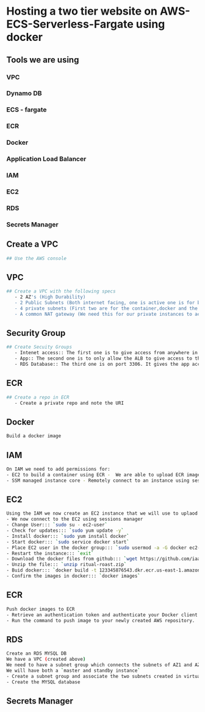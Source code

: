 # Hosting a two tier website on AWS-ECS-Serverless-Fargate using docker
## Tools we are using
### VPC
### Dynamo DB
### ECS - fargate
### ECR
### Docker
### Application Load Balancer
### IAM
### EC2
### RDS
### Secrets Manager
## Create a VPC
```sh
## Use the AWS console
```
## VPC
```sh
## Create a VPC with the following specs
   - 2 AZ's (High Durability)
   - 2 Public Subnets (Both internet facing, one is active one is for back up)
   - 4 private subnets (First two are for the container,docker and the database and the other two are backup )
   - A common NAT gateway (We need this for our private instances to access the net)
```
## Security Group
```sh
## Create Secuity Groups
   - Intenet access:: The first one is to give access from anywhere in the internet http: (0.0.0.0/0)
   - App:: The second one is to only allow the ALB to give access to the Containers
   - RDS Database:: The third one is on port 3306. It gives the app access to the RDS database
```
## ECR
```sh
## Create a repo in ECR
   - Create a private repo and note the URI
```
## Docker
```sh
Build a docker image
```
## IAM
```sh
On IAM we need to add permissions for:
- EC2 to build a container using ECR -  We are able to upload ECR images >EC2InstanceProfileForImageBuilderECRContainerBuilds 
- SSM managed instance core - Remotely connect to an instance using sessions manager >AmazonSSMManagedInstanceCore
```
## EC2
```sh
Using the IAM we now create an EC2 instance that we will use to uplaod our docker file and upload content to ECR
- We now connect to the EC2 using sessions manager
- Change User::: `sudo su - ec2-user`
- Check for updates::: `sudo yum update -y`
- Install docker::: `sudo yum install docker`
- Start docker::: `sudo service docker start`
- Place EC2 user in the docker group::: `sudo usermod -a -G docker ec2-user`
- Restart the instance::: `exit`
- Download the docker files from github::: `wget https://github.com/iaasacademy/aws-how-to-guide/raw/238deeefb955ddef46c673f5154754f679410d57/amazon-ecs-mini-project/ritual-roast-code.zip`
- Unzip the file::: `unzip ritual-roast.zip`
- Buid docker::: `docker build -t 123345876543.dkr.ecr.us-east-1.amazonaws.com/ritual-roast .`
- Confirm the images in docker::: `docker images`
```
## ECR
```sh
Push docker images to ECR
- Retrieve an authentication token and authenticate your Docker client to your registry.
- Run the command to push image to your newly created AWS repository.
```
## RDS
```sh
Create an RDS MYSQL DB
We have a VPC (created above)
We need to have a subnet group which connects the subnets of AZ1 and AZ2 (standard for all RDS)
We will have both a `master and standby instance`
- Create a subnet group and associate the two subnets created in virtual-roast VPC to it
- Create the MYSQL database
```
## Secrets Manager
```sh


